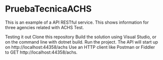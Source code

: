 # PruebaTecnicaACHS

This is an example of a API RESTful service. This shows information for three agencies related with ACHS Test.

Testing it out
Clone this repository
Build the solution using Visual Studio, or on the command line with dotnet build.
Run the project. The API will start up on http://localhost:44358/achs
Use an HTTP client like Postman or Fiddler to GET http://localhost:44358/achs.
